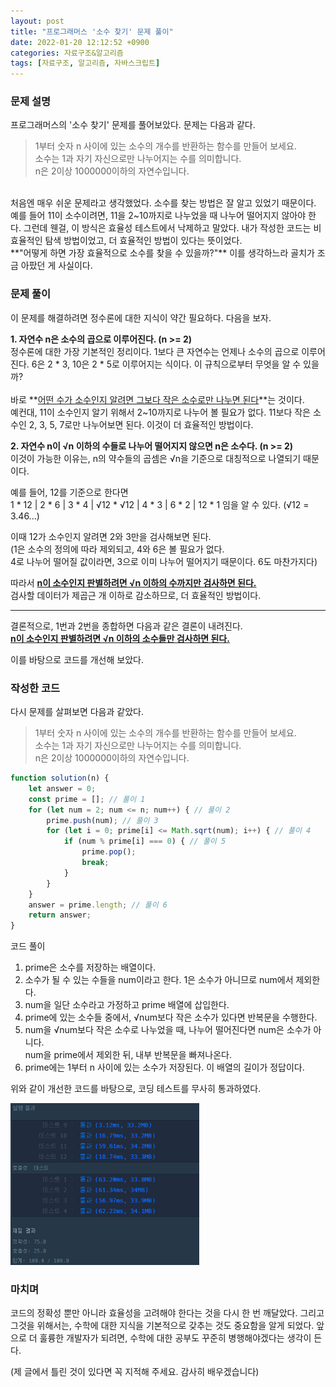 ```yaml
---
layout: post
title: "프로그래머스 '소수 찾기' 문제 풀이"
date: 2022-01-20 12:12:52 +0900
categories: 자료구조&알고리즘
tags: [자료구조, 알고리즘, 자바스크립트]
---
```


### 문제 설명

프로그래머스의 '소수 찾기' 문제를 풀어보았다. 문제는 다음과 같다.

> 1부터 숫자 n 사이에 있는 소수의 개수를 반환하는 함수를 만들어 보세요.  
> 소수는 1과 자기 자신으로만 나누어지는 수를 의미합니다.  
> n은 2이상 1000000이하의 자연수입니다.  

<br>
처음엔 매우 쉬운 문제라고 생각했었다. 소수를 찾는 방법은 잘 알고 있었기 때문이다. 예를 들어 11이 소수이려면, 11을 2~10까지로 나누었을 때 나누어 떨어지지 않아야 한다. 그런데 웬걸, 이 방식은 효율성 테스트에서 낙제하고 말았다. 내가 작성한 코드는 비효율적인 탐색 방법이었고, 더 효율적인 방법이 있다는 뜻이었다.  

<br>
**"어떻게 하면 가장 효율적으로 소수를 찾을 수 있을까?"**  
이를 생각하느라 골치가 조금 아팠던 게 사실이다.  

### 문제 풀이
이 문제를 해결하려면 정수론에 대한 지식이 약간 필요하다. 다음을 보자.

**1. 자연수 n은 소수의 곱으로 이루어진다. (n >= 2)**  
  정수론에 대한 가장 기본적인 정리이다. 1보다 큰 자연수는 언제나 소수의 곱으로 이루어진다. 6은 2 * 3, 10은 2 * 5로 이루어지는 식이다. 이 규칙으로부터 무엇을 알 수 있을까?  
  <br>
  바로 **<u>어떤 수가 소수인지 알려면 그보다 작은 소수로만 나누면 된다</u>**는 것이다.  
  예컨대, 11이 소수인지 알기 위해서 2~10까지로 나누어 볼 필요가 없다. 11보다 작은 소수인 2, 3, 5, 7로만 나누어보면 된다. 이것이 더 효율적인 방법이다.

**2. 자연수 n이 √n 이하의 수들로 나누어 떨어지지 않으면 n은 소수다. (n >= 2)**  
  이것이 가능한 이유는, n의 약수들의 곱셈은 √n을 기준으로 대칭적으로 나열되기 때문이다.  

  예를 들어, 12를 기준으로 한다면  
  1 * 12 | 2 * 6 | 3 * 4 | √12 * √12 | 4 * 3 | 6 * 2 | 12 * 1 임을 알 수 있다. (√12 = 3.46...)  

  이때 12가 소수인지 알려면 2와 3만을 검사해보면 된다.  
  (1은 소수의 정의에 따라 제외되고, 4와 6은 볼 필요가 없다.  
   4로 나누어 떨어질 값이라면, 3으로 이미 나누어 떨어지기 때문이다. 6도 마찬가지다)  

  따라서 **<u>n이 소수인지 판별하려면 √n 이하의 수까지만 검사하면 된다.</u>**  
  검사할 데이터가 제곱근 개 이하로 감소하므로, 더 효율적인 방법이다.  

--------------------------------------------------------------------------------  

  결론적으로, 1번과 2번을 종합하면 다음과 같은 결론이 내려진다.  
  **<u>n이 소수인지 판별하려면 √n 이하의 소수들만 검사하면 된다.</u>**  

  이를 바탕으로 코드를 개선해 보았다.  

### 작성한 코드
다시 문제를 살펴보면 다음과 같았다.
> 1부터 숫자 n 사이에 있는 소수의 개수를 반환하는 함수를 만들어 보세요.  
> 소수는 1과 자기 자신으로만 나누어지는 수를 의미합니다.  
> n은 2이상 1000000이하의 자연수입니다.  

```javascript
function solution(n) {
    let answer = 0;
    const prime = []; // 풀이 1
    for (let num = 2; num <= n; num++) { // 풀이 2
        prime.push(num); // 풀이 3
        for (let i = 0; prime[i] <= Math.sqrt(num); i++) { // 풀이 4
            if (num % prime[i] === 0) { // 풀이 5
                prime.pop();
                break;
            }
        }
    }
    answer = prime.length; // 풀이 6
    return answer;
}
```
코드 풀이  
1. prime은 소수를 저장하는 배열이다.  
2. 소수가 될 수 있는 수들을 num이라고 한다. 1은 소수가 아니므로 num에서 제외한다.  
3. num을 일단 소수라고 가정하고 prime 배열에 삽입한다.  
4. prime에 있는 소수들 중에서, √num보다 작은 소수가 있다면 반복문을 수행한다.  
5. num을 √num보다 작은 소수로 나누었을 때, 나누어 떨어진다면 num은 소수가 아니다.  
   num을 prime에서 제외한 뒤, 내부 반복문을 빠져나온다.  
6. prime에는 1부터 n 사이에 있는 소수가 저장된다. 이 배열의 길이가 정답이다.  

위와 같이 개선한 코드를 바탕으로, 코딩 테스트를 무사히 통과하였다.  

<img src="https://github.com/gitul0515/gitul0515.github.io/blob/main/_posts/image/22_0120_1.png?raw=true" alt="프로그래머스 결과" width="60%" style="margin-left: 0;">


### 마치며
코드의 정확성 뿐만 아니라 효율성을 고려해야 한다는 것을 다시 한 번 깨달았다. 그리고 그것을 위해서는, 수학에 대한 지식을 기본적으로 갖추는 것도 중요함을 알게 되었다. 앞으로 더 훌륭한 개발자가 되려면, 수학에 대한 공부도 꾸준히 병행해야겠다는 생각이 든다.

(제 글에서 틀린 것이 있다면 꼭 지적해 주세요. 감사히 배우겠습니다)
